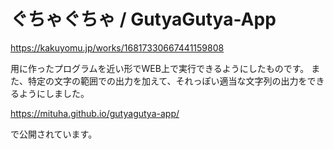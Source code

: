 ぐちゃぐちゃ / GutyaGutya-App
=========================

https://kakuyomu.jp/works/16817330667441159808

用に作ったプログラムを近い形でWEB上で実行できるようにしたものです。
また、特定の文字の範囲での出力を加えて、それっぽい適当な文字列の出力をできるようにしました。

https://mituha.github.io/gutyagutya-app/

で公開されています。